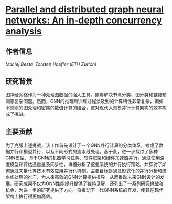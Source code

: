 # [Parallel and distributed graph neural networks: An in-depth concurrency analysis](https://doi.org/10.1109/TPAMI.2023.3303431)

## 作者信息
*Maciej Besta, Torsten Hoefler (ETH Zurich)*

## 研究背景
图神经网络作为一种处理图数据的强大工具，能够解决节点分类、图分类和链接预测等复杂问题。然而，GNN的推理和训练过程涉及到的计算特性非常复杂，例如不规则的图处理和密集的数值计算的结合，这对现代大规模并行计算架构的效率构成了挑战。

## 主要贡献
为了克服上述挑战，该工作首先设计了一个GNN并行计算的分类体系，考虑了数据并行和模型并行，以及不同形式的流水线处理。基于此，进一步探讨了多种GNN模型、基于GNN的机器学习任务、软件框架和硬件加速器并行。通过使用深度模型和评估通信量及同步性，详细分析了这些系统的并行执行策略，并探讨了如何通过矢量化等技术有效应用并行化机制。主要目标是通过形式化的并行分析和流水线处理的推广，为未来高效的GNN计算提供指导，从而推动未来GNN设计的发展。研究成果不仅为GNN性能提升提供了独特见解，还列出了一系列研究挑战和机会，为进一步的研究提供了方向。将推动下一代GNN系统的开发，使其在现代架构上执行得更加高效。
